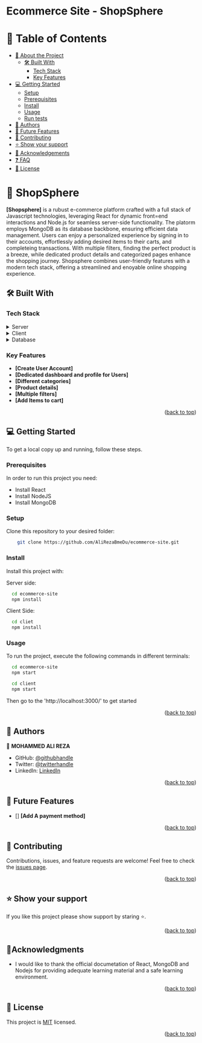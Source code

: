 # Ecommerce Site - ShopSphere

<a name="readme-top"></a>

# 📗 Table of Contents

- [:book: About the Project](#about-project)
  - [:hammer_and_wrench: Built With](#built-with)
    - [Tech Stack](#tech-stack)
    - [Key Features](#key-features)
- [:computer: Getting Started](#getting-started)
  - [Setup](#setup)
  - [Prerequisites](#prerequisites)
  - [Install](#install)
  - [Usage](#usage)
  - [Run tests](#run-tests)
- [:busts_in_silhouette: Authors](#authors)
- [:telescope: Future Features](#future-features)
- [:handshake: Contributing](#contributing)
- [:star:️ Show your support](#support)
- [:pray: Acknowledgements](#acknowledgements)
- [:question: FAQ](#faq)
- [:memo: License](#license)

# 📖 ShopSphere <a name="about-project"></a>

**[Shopsphere]** is a rubust e-commerce platform crafted with a full stack of Javascript technologies, leveraging React for dynamic front=end interactions and Node.js for seamless server-side functionality. The platorm employs MongoDB as its database backbone, ensuring efficient data management. Users can enjoy a personalized experience by signing in to their accounts, effortlessly adding desired items to their carts, and completeing transactions. With multiple filters, finding the perfect product is a breeze, while dedicated product details and categorized pages enhance the shopping journey. Shopsphere combines user-friendly features with a modern tech stack, offering a streamlined and enoyable online shopping experience.


## 🛠 Built With <a name="built-with"></a>

### Tech Stack <a name="tech-stack"></a>

<details>
  <summary>Server</summary>
  <ul>
    <li>NodeJS</li>
  </ul>
</details>

<details>
  <summary>Client</summary>
  <ul>
    <li>React</li>
  </ul>
</details>

<details>
<summary>Database</summary>
  <ul>
    <li>MongoDB Atlas</li>
  </ul>
</details>

### Key Features <a name="key-features"></a>

- **[Create User Account]**
- **[Dedicated dashboard and profile for Users]**
- **[Different categories]**
- **[Product details]**
- **[Multiple filters]**
- **[Add Items to cart]**

<p align="right">(<a href="#readme-top">back to top</a>)</p>

## 💻 Getting Started <a name="getting-started"></a>

To get a local copy up and running, follow these steps.

### Prerequisites

In order to run this project you need:

- Install React
- Install NodeJS
- Install MongoDB

### Setup
Clone this repository to your desired folder:

```sh
    git clone https://github.com/AliRezaBmeDu/ecommerce-site.git
```

### Install

Install this project with:

Server side:
```sh
  cd ecommerce-site
  npm install
```
Client Side:
```sh
  cd cliet
  npm install
```

### Usage

To run the project, execute the following commands in different terminals:

```sh
  cd ecommerce-site
  npm start
```
```sh
  cd client
  npm start
```
Then go to the 'http://localhost:3000/' to get started

<p align="right">(<a href="#readme-top">back to top</a>)</p>

## 👥 Authors <a name="authors"></a>

👤 **MOHAMMED ALI REZA**

- GitHub: [@githubhandle](https://github.com/AliRezaBmeDu)
- Twitter: [@twitterhandle](https://twitter.com/share_insider)
- LinkedIn: [LinkedIn](https://www.linkedin.com/in/mohammad-ali-reza-25686428b/)

<p align="right">(<a href="#readme-top">back to top</a>)</p>

## 🔭 Future Features <a name="future-features"></a>

- [] **[Add A payment method]**

<p align="right">(<a href="#readme-top">back to top</a>)</p>

## 🤝 Contributing <a name="contributing"></a>

Contributions, issues, and feature requests are welcome!
Feel free to check the [issues page](https://github.com/RicardoEgas/ecommerce-site/issues).

<p align="right">(<a href="#readme-top">back to top</a>)</p>

## ⭐ Show your support <a name="support"></a>

If you like this project please show support by staring :star:️.

<p align="right">(<a href="#readme-top">back to top</a>)</p>

## 🙏Acknowledgments <a name="acknowledgements"></a>

- I would like to thank the official documetation of React, MongoDB and Nodejs for providing adequate learning material and a safe learning environment.

<p align="right">(<a href="#readme-top">back to top</a>)</p>

## 📝 License <a name="license"></a>

This project is [MIT](./LICENSE) licensed.

<p align="right">(<a href="#readme-top">back to top</a>)</p>

